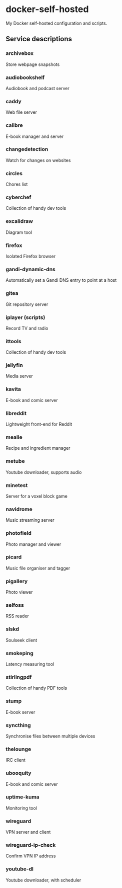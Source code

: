 docker-self-hosted
===

My Docker self-hosted configuration and scripts.


## Service descriptions

### archivebox
Store webpage snapshots

### audiobookshelf
Audiobook and podcast server

### caddy
Web file server

### calibre
E-book manager and server

### changedetection
Watch for changes on websites

### circles
Chores list

### cyberchef
Collection of handy dev tools

### excalidraw
Diagram tool

### firefox
Isolated Firefox browser

### gandi-dynamic-dns
Automatically set a Gandi DNS entry to point at a host

### gitea
Git repository server

### iplayer (scripts)
Record TV and radio

### ittools
Collection of handy dev tools

### jellyfin
Media server

### kavita
E-book and comic server

### libreddit
Lightweight front-end for Reddit

### mealie
Recipe and ingredient manager

### metube
Youtube downloader, supports audio

### minetest
Server for a voxel block game

### navidrome
Music streaming server

### photofield
Photo manager and viewer

### picard
Music file organiser and tagger

### pigallery
Photo viewer

### selfoss
RSS reader

### slskd
Soulseek client

### smokeping
Latency measuring tool

### stirlingpdf
Collection of handy PDF tools

### stump
E-book server

### syncthing
Synchronise files between multiple devices

### thelounge
IRC client

### ubooquity
E-book and comic server

### uptime-kuma
Monitoring tool

### wireguard
VPN server and client

### wireguard-ip-check
Confirm VPN IP address

### youtube-dl
Youtube downloader, with scheduler
